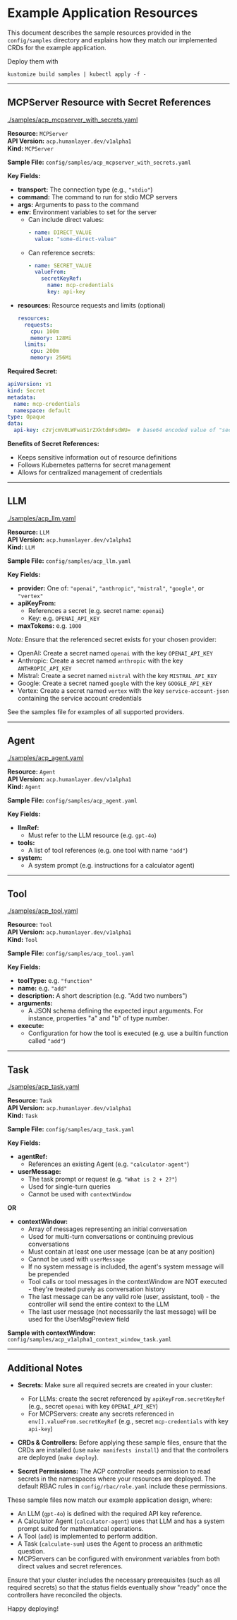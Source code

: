 # Example Application Resources

This document describes the sample resources provided in the `config/samples` directory and explains how they match our implemented CRDs for the example application.

Deploy them with 

```
kustomize build samples | kubectl apply -f -
```

---

## MCPServer Resource with Secret References

[./samples/acp_mcpserver_with_secrets.yaml](./samples/acp_mcpserver_with_secrets.yaml)

**Resource:** `MCPServer`  
**API Version:** `acp.humanlayer.dev/v1alpha1`  
**Kind:** `MCPServer`

**Sample File:** `config/samples/acp_mcpserver_with_secrets.yaml`

**Key Fields:**

- **transport:** The connection type (e.g., `"stdio"`)
- **command:** The command to run for stdio MCP servers
- **args:** Arguments to pass to the command
- **env:** Environment variables to set for the server
  - Can include direct values:
    ```yaml
    - name: DIRECT_VALUE
      value: "some-direct-value"
    ```
  - Can reference secrets:
    ```yaml
    - name: SECRET_VALUE
      valueFrom:
        secretKeyRef:
          name: mcp-credentials
          key: api-key
    ```
- **resources:** Resource requests and limits (optional)
  ```yaml
  resources:
    requests:
      cpu: 100m
      memory: 128Mi
    limits:
      cpu: 200m
      memory: 256Mi
  ```

**Required Secret:**

```yaml
apiVersion: v1
kind: Secret
metadata:
  name: mcp-credentials
  namespace: default
type: Opaque
data:
  api-key: c2VjcmV0LWFwaS1rZXktdmFsdWU=  # base64 encoded value of "secret-api-key-value"
```

**Benefits of Secret References:**
- Keeps sensitive information out of resource definitions
- Follows Kubernetes patterns for secret management
- Allows for centralized management of credentials

---

## LLM

[./samples/acp_llm.yaml](./samples/acp_llm.yaml)

**Resource:** `LLM`  
**API Version:** `acp.humanlayer.dev/v1alpha1`  
**Kind:** `LLM`

**Sample File:** `config/samples/acp_llm.yaml`

**Key Fields:**

- **provider:** One of: `"openai"`, `"anthropic"`, `"mistral"`, `"google"`, or `"vertex"`
- **apiKeyFrom:**
  - References a secret (e.g. secret name: `openai`)
  - Key: e.g. `OPENAI_API_KEY`
- **maxTokens:** e.g. `1000`

_Note:_ Ensure that the referenced secret exists for your chosen provider:
- OpenAI: Create a secret named `openai` with the key `OPENAI_API_KEY`
- Anthropic: Create a secret named `anthropic` with the key `ANTHROPIC_API_KEY`
- Mistral: Create a secret named `mistral` with the key `MISTRAL_API_KEY` 
- Google: Create a secret named `google` with the key `GOOGLE_API_KEY`
- Vertex: Create a secret named `vertex` with the key `service-account-json` containing the service account credentials

See the samples file for examples of all supported providers.

---

## Agent

[./samples/acp_agent.yaml](./samples/acp_agent.yaml)

**Resource:** `Agent`  
**API Version:** `acp.humanlayer.dev/v1alpha1`  
**Kind:** `Agent`

**Sample File:** `config/samples/acp_agent.yaml`

**Key Fields:**

- **llmRef:**
  - Must refer to the LLM resource (e.g. `gpt-4o`)
- **tools:**
  - A list of tool references (e.g. one tool with name `"add"`)
- **system:**
  - A system prompt (e.g. instructions for a calculator agent)

---

## Tool

[./samples/acp_tool.yaml](./samples/acp_tool.yaml)

**Resource:** `Tool`  
**API Version:** `acp.humanlayer.dev/v1alpha1`  
**Kind:** `Tool`

**Sample File:** `config/samples/acp_tool.yaml`

**Key Fields:**

- **toolType:** e.g. `"function"`
- **name:** e.g. `"add"`
- **description:** A short description (e.g. "Add two numbers")
- **arguments:**
  - A JSON schema defining the expected input arguments. For instance, properties "a" and "b" of type number.
- **execute:**
  - Configuration for how the tool is executed (e.g. use a builtin function called `"add"`)

---

## Task

[./samples/acp_task.yaml](./samples/acp_task.yaml)

**Resource:** `Task`  
**API Version:** `acp.humanlayer.dev/v1alpha1`  
**Kind:** `Task`

**Sample File:** `config/samples/acp_task.yaml`

**Key Fields:**

- **agentRef:**
  - References an existing Agent (e.g. `"calculator-agent"`)
- **userMessage:**
  - The task prompt or request (e.g. `"What is 2 + 2?"`)
  - Used for single-turn queries
  - Cannot be used with `contextWindow`

**OR**

- **contextWindow:**
  - Array of messages representing an initial conversation
  - Used for multi-turn conversations or continuing previous conversations
  - Must contain at least one user message (can be at any position)
  - Cannot be used with `userMessage`
  - If no system message is included, the agent's system message will be prepended
  - Tool calls or tool messages in the contextWindow are NOT executed - they're treated purely as conversation history
  - The last message can be any valid role (user, assistant, tool) - the controller will send the entire context to the LLM
  - The last user message (not necessarily the last message) will be used for the UserMsgPreview field

**Sample with contextWindow:** `config/samples/acp_v1alpha1_context_window_task.yaml`

---

## Additional Notes

- **Secrets:** Make sure all required secrets are created in your cluster:
  - For LLMs: create the secret referenced by `apiKeyFrom.secretKeyRef` (e.g., secret `openai` with key `OPENAI_API_KEY`)
  - For MCPServers: create any secrets referenced in `env[].valueFrom.secretKeyRef` (e.g., secret `mcp-credentials` with key `api-key`)

- **CRDs & Controllers:** Before applying these sample files, ensure that the CRDs are installed (use `make manifests install`) and that the controllers are deployed (`make deploy`).


- **Secret Permissions:** The ACP controller needs permission to read secrets in the namespaces where your resources are deployed. The default RBAC rules in `config/rbac/role.yaml` include these permissions.

These sample files now match our example application design, where:

- An LLM (`gpt-4o`) is defined with the required API key reference.
- A Calculator Agent (`calculator-agent`) uses that LLM and has a system prompt suited for mathematical operations.
- A Tool (`add`) is implemented to perform addition.
- A Task (`calculate-sum`) uses the Agent to process an arithmetic question.
- MCPServers can be configured with environment variables from both direct values and secret references.

Ensure that your cluster includes the necessary prerequisites (such as all required secrets) so that the status fields eventually show "ready" once the controllers have reconciled the objects.

Happy deploying\!
